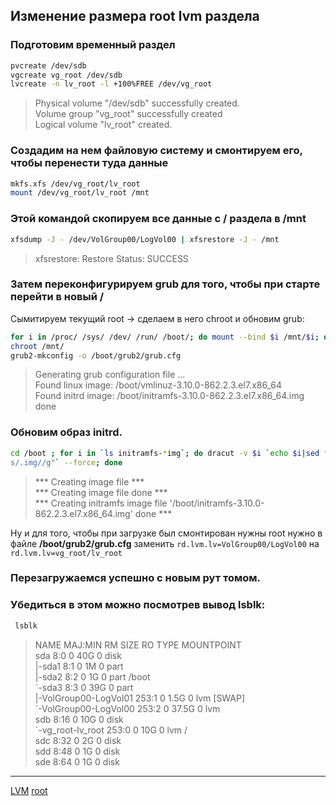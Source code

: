 ## Изменение размера root lvm раздела

### Подготовим временный раздел 

```bash
pvcreate /dev/sdb
vgcreate vg_root /dev/sdb
lvcreate -n lv_root -l +100%FREE /dev/vg_root
```

>  Physical volume "/dev/sdb" successfully created.  
>  Volume group "vg_root" successfully created  
>  Logical volume "lv_root" created.    

### Создадим на нем файловую систему и смонтируем его, чтобы перенести туда данные

```bash
mkfs.xfs /dev/vg_root/lv_root
mount /dev/vg_root/lv_root /mnt
```

### Этой командой скопируем все данные с / раздела в /mnt

```bash
xfsdump -J - /dev/VolGroup00/LogVol00 | xfsrestore -J - /mnt
```

> xfsrestore: Restore Status: SUCCESS

### Затем переконфигурируем grub для того, чтобы при старте перейти в новый /

Сымитируем текущий root -> сделаем в него chroot и обновим grub:

```bash
for i in /proc/ /sys/ /dev/ /run/ /boot/; do mount --bind $i /mnt/$i; done
chroot /mnt/
grub2-mkconfig -o /boot/grub2/grub.cfg
```

> Generating grub configuration file ...                                          
> Found linux image: /boot/vmlinuz-3.10.0-862.2.3.el7.x86_64               
> Found initrd image: /boot/initramfs-3.10.0-862.2.3.el7.x86_64.img     
> done

### Обновим образ initrd. 

```bash
cd /boot ; for i in `ls initramfs-*img`; do dracut -v $i `echo $i|sed "s/initramfs-//g;
s/.img//g"` --force; done
```

> *** Creating image file ***              
> *** Creating image file done ***               
> *** Creating initramfs image file '/boot/initramfs-3.10.0-862.2.3.el7.x86_64.img' done *** 

Ну и для того, чтобы при загрузке был смонтирован нужны root нужно в файле
**/boot/grub2/grub.cfg** заменить `rd.lvm.lv=VolGroup00/LogVol00` на `rd.lvm.lv=vg_root/lv_root`

### Перезагружаемся успешно с новым рут томом.

### Убедиться в этом можно посмотрев вывод lsblk:

```bash
 lsblk
```

> NAME MAJ:MIN RM SIZE RO TYPE MOUNTPOINT             
> sda 8:0 0 40G 0 disk                           
> |-sda1 8:1 0 1M 0 part                           
> |-sda2 8:2 0 1G 0 part /boot                           
> \`-sda3 8:3 0 39G 0 part                           
>  |-VolGroup00-LogVol01 253:1 0 1.5G 0 lvm [SWAP]                           
>  \`-VolGroup00-LogVol00 253:2 0 37.5G 0 lvm                           
> sdb 8:16 0 10G 0 disk                           
> \`-vg_root-lv_root 253:0 0 10G 0 lvm /                           
> sdc 8:32 0 2G 0 disk                           
> sdd 8:48 0 1G 0 disk                           
> sde 8:64 0 1G 0 disk                           






**********
[LVM](/tags/LVM.md)
[root](/tags/root.md)
